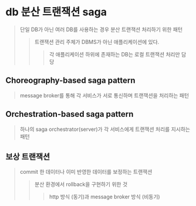 # db 분산 트랜잭션 saga

> 단일 DB가 아닌 여러 DB를 사용하는 경우 분산 트랜잭션 처리하기 위한 패턴
>
> > 트랜잭션 관리 주체가 DBMS가 아닌 애플리케이션에 있다.
> >
> > > 각 애플리케이션 하위에 존재하는 DB는 로컬 트랜잭션 처리만 담당

## Choreography-based saga pattern

> message broker를 통해 각 서비스가 서로 통신하며 트랜잭션을 처리하는 패턴

## Orchestration-based saga pattern

> 하나의 saga orchestrator(server)가 각 서비스에게 트랜잭션 처리를 지시하는 패턴

## 보상 트랜잭션

> commit 한 데이터나 이미 반영한 데이터를 보정하는 트랜잭션
>
> > 분산 환경에서 rollback을 구현하기 위한 것
> >
> > > http 방식 (동기)과 message broker 방식 (비동기)
